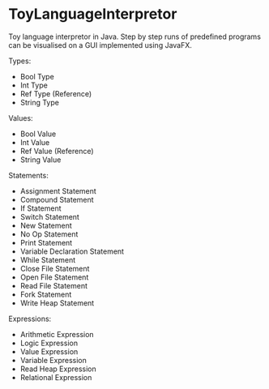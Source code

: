 # ToyLanguageInterpretor
Toy language interpretor in Java.
Step by step runs of predefined programs can be visualised on a GUI implemented using JavaFX. 

Types:
  - Bool Type
  - Int Type
  - Ref Type (Reference) 
  - String Type

Values:
  - Bool Value
  - Int Value
  - Ref Value (Reference) 
  - String Value

Statements:
  - Assignment Statement
  - Compound Statement
  - If Statement
  - Switch Statement
  - New Statement
  - No Op Statement
  - Print Statement
  - Variable Declaration Statement
  - While Statement
  - Close File Statement
  - Open File Statement
  - Read File Statement
  - Fork Statement
  - Write Heap Statement

Expressions:
  - Arithmetic Expression
  - Logic Expression
  - Value Expression
  - Variable Expression
  - Read Heap Expression
  - Relational Expression
